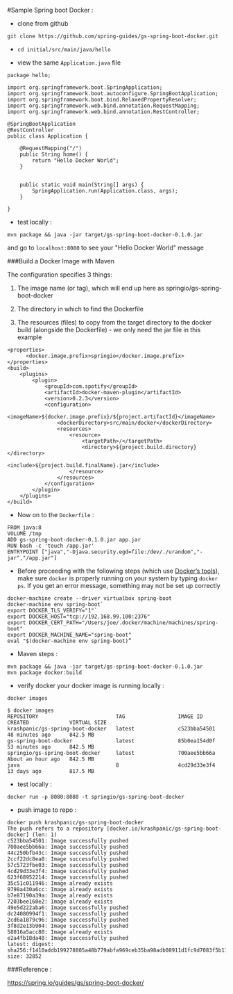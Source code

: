 #Sample Spring boot Docker :


* clone from github

```
git clone https://github.com/spring-guides/gs-spring-boot-docker.git
```

* `cd initial/src/main/java/hello`

 * view the same `Application.java` file

```
package hello;

import org.springframework.boot.SpringApplication;
import org.springframework.boot.autoconfigure.SpringBootApplication;
import org.springframework.boot.bind.RelaxedPropertyResolver;
import org.springframework.web.bind.annotation.RequestMapping;
import org.springframework.web.bind.annotation.RestController;

@SpringBootApplication
@RestController
public class Application {

	@RequestMapping("/")
	public String home() {
		return "Hello Docker World";
	}


	public static void main(String[] args) {
		SpringApplication.run(Application.class, args);
	}

}
```


* test locally :

```
mvn package && java -jar target/gs-spring-boot-docker-0.1.0.jar
```

and go to `localhost:8080` to see your "Hello Docker World" message

###Build a Docker Image with Maven

The configuration specifies 3 things:

1. The image name (or tag), which will end up here as springio/gs-spring-boot-docker

2. The directory in which to find the Dockerfile

3. The resources (files) to copy from the target directory to the docker build (alongside the Dockerfile) - we only need the jar file in this example


```
<properties>
      <docker.image.prefix>springio</docker.image.prefix>
</properties>
<build>
    <plugins>
        <plugin>
            <groupId>com.spotify</groupId>
            <artifactId>docker-maven-plugin</artifactId>
            <version>0.2.3</version>
            <configuration>
                <imageName>${docker.image.prefix}/${project.artifactId}</imageName>
                <dockerDirectory>src/main/docker</dockerDirectory>
                <resources>
                    <resource>
                        <targetPath>/</targetPath>
                        <directory>${project.build.directory}</directory>
                        <include>${project.build.finalName}.jar</include>
                    </resource>
                </resources>
            </configuration>
        </plugin>
    </plugins>
</build>
```

* Now on to the `Dockerfile` :


```
FROM java:8
VOLUME /tmp
ADD gs-spring-boot-docker-0.1.0.jar app.jar
RUN bash -c 'touch /app.jar'
ENTRYPOINT ["java","-Djava.security.egd=file:/dev/./urandom","-jar","/app.jar"]
```



* Before proceeding with the following steps (which use [Docker’s tools](https://docs.docker.com/v1.8/installation/mac/)), make sure `docker` is properly running on your system by typing `docker ps`. If you get an error message, something may not be set up correctly

```
docker-machine create --driver virtualbox spring-boot
docker-machine env spring-boot`
export DOCKER_TLS_VERIFY="1"`
export DOCKER_HOST="tcp://192.168.99.100:2376"
export DOCKER_CERT_PATH="/Users/joe/.docker/machine/machines/spring-boot"
export DOCKER_MACHINE_NAME="spring-boot"
eval "$(docker-machine env spring-boot)”
```

* Maven steps :
```
mvn package && java -jar target/gs-spring-boot-docker-0.1.0.jar
mvn package docker:build
```

* verify docker your docker image is running locally :

```
docker images

$ docker images
REPOSITORY                         TAG                 IMAGE ID            CREATED             VIRTUAL SIZE
krashpanic/gs-spring-boot-docker   latest              c523bba54501        48 minutes ago      842.5 MB
gs-spring-boot-docker              latest              85b0ea154d0f        53 minutes ago      842.5 MB
springio/gs-spring-boot-docker     latest              700aee5bb66a        About an hour ago   842.5 MB
java                               8                   4cd29d33e3f4        13 days ago         817.5 MB
```
 
* test locally :

```
docker run -p 8080:8080 -t springio/gs-spring-boot-docker
```

* push image to repo :


```
docker push krashpanic/gs-spring-boot-docker
The push refers to a repository [docker.io/krashpanic/gs-spring-boot-docker] (len: 1)
c523bba54501: Image successfully pushed
700aee5bb66a: Image successfully pushed
44c250bfb43c: Image successfully pushed
2ccf22dc8ea8: Image successfully pushed
57c5723fbe03: Image successfully pushed
4cd29d33e3f4: Image successfully pushed
623f68952214: Image successfully pushed
35c51c011946: Image already exists
9798a430a6cc: Image already exists
b7e87190a39a: Image already exists
7203bee160e2: Image already exists
49e5d222aba6: Image successfully pushed
dc24080994f1: Image successfully pushed
2cd6a1879c96: Image successfully pushed
3f8d2e13b904: Image successfully pushed
58016a5acc80: Image already exists
e2a4fb18da48: Image successfully pushed
latest: digest: sha256:f1410addb199278805a48b779abfa969ceb35ba98adb08911d1fc9d7083f5b11 size: 32852
```

###Reference :

https://spring.io/guides/gs/spring-boot-docker/

